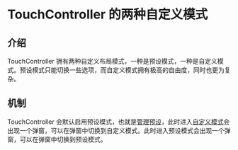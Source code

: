 # TouchController 的两种自定义模式

## 介绍

TouchController 拥有两种自定义布局模式，一种是预设模式，一种是自定义模式。预设模式只能切换一些选项，而自定义模式拥有极高的自由度，同时也更为复杂。

## 机制

TouchController 会默认启用预设模式，也就是[管理预设](../../gui/config-screen/sub-pages/layout/manage-widget-preset.md)，此时进入[自定义模式](../../gui/config-screen/sub-pages/layout/custom-widget-layout.md)会出现一个弹窗，可以在弹窗中切换到自定义模式。此时进入预设模式会出现一个弹窗，可以在弹窗中切换到预设模式。
